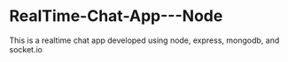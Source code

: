 # RealTime-Chat-App---Node
This is a realtime chat app developed using node, express, mongodb, and socket.io
